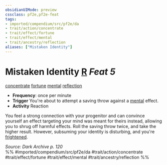 ```yaml
---
obsidianUIMode: preview
cssclass: pf2e,pf2e-feat
tags:
- imported/compendium/src/pf2e/da
- trait/action/concentrate
- trait/effect/fortune
- trait/effect/mental
- trait/ancestry/reflection
aliases: ["Mistaken Identity"]
---
```

# Mistaken Identity  [R](chapter-9-playing-the-game.md#Actions "Reaction") *Feat 5*  
[concentrate](concentrate.md)  [fortune](fortune.md)  [mental](mental.md)  [reflection](reflection-da.md)  

- **Frequency**: once per minute
- **Trigger** You're about to attempt a saving throw against a [mental](mental.md) effect.
- **Activity** Reaction

You feel a strong connection with your progenitor and can convince yourself an effect targeting your mind was meant for theirs instead, allowing you to shrug off harmful effects. Roll the saving throw twice, and take the higher result. However, subsuming your identity is disturbing, and you're [frightened](conditions.md#Frightened).

*Source: Dark Archive p. 120*  
%% #imported/compendium/src/pf2e/da #trait/action/concentrate #trait/effect/fortune #trait/effect/mental #trait/ancestry/reflection %%